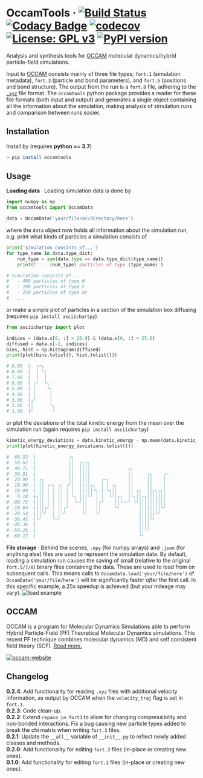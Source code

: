 OccamTools
&middot;
[![Build Status](https://travis-ci.com/mortele/OccamTools.svg?token=81VUNKkUYjZSicZzs1NR&branch=master)](https://travis-ci.com/mortele/OccamTools) [![Codacy Badge](https://api.codacy.com/project/badge/Grade/b91377a289bc42868314310dd6be2b60)](https://www.codacy.com?utm_source=github.com&amp;utm_medium=referral&amp;utm_content=mortele/OccamTools&amp;utm_campaign=Badge_Grade) [![codecov](https://codecov.io/gh/mortele/OccamTools/branch/master/graph/badge.svg?token=IXlriBpSwo)](https://codecov.io/gh/mortele/OccamTools) [![License: GPL v3](https://img.shields.io/badge/License-GPLv3-blue.svg)](https://www.gnu.org/licenses/gpl-3.0) [![PyPI version](https://badge.fury.io/py/occamtools.svg)](https://badge.fury.io/py/occamtools)
=========
Analysis and synthesis tools for [OCCAM](#OCCAM) molecular dynamics/hybrid particle-field simulations.

Input to [OCCAM](#OCCAM) consists mainly of three file types; `fort.1` (simulation metadata), `fort.3` (particle and bond parameters), and `fort.5` (positions and bond structure). The output from the run is a `fort.8` file, adhering to the [`.xyz`](https://en.wikipedia.org/wiki/XYZ_file_format) file format. The `occamtools` python package provides a reader for these file formats (both input and output) and generates a single object containing all the information about the simulation, making analysis of simulation runs and comparison between runs easier.

Installation
---------
Install by (requires **python >= 3.7**)
```bash
> pip install occamtools
```

Usage
---------
**Loading data**
&middot;
Loading simulation data is done by
```python
import numpy as np
from occamtools import OccamData

data = OccamData('your/file/or/directory/here')
```
where the `data` object now holds all information about the simulation run, e.g. print what kinds of particles a simulation consists of
```python
print('Simulation consists of...')
for type_name in data.type_dict:
    num_type = sum(data.type == data.type_dict[type_name])
    print(f'  - {num_type} particles of type {type_name}')

# Simulation consists of...
#   - 400 particles of type H
#   - 100 particles of type C
#   - 250 particles of type Ar
#   ...
```
or make a simple plot of particles in a section of the simulation box diffusing (requires `pip install asciichartpy`)
```python
from asciichartpy import plot

indices = (data.x[0, :] > 20.0) & (data.x[0, :] < 25.0)
diffused = data.x[-1, indices]
bins, hist = np.histogram(diffused)
print(plot(bins.tolist(), hist.tolist()))

# 9.00  ┤  ╭─╮
# 8.00  ┤  │ ╰╮
# 7.00  ┤  │  │
# 6.00  ┤ ╭╯  ╰╮
# 5.00  ┤ │    ╰╮
# 4.00  ┤ │     │
# 3.00  ┤╭╯     │
# 2.00  ┤│      ╰╮
# 1.00  ┼╯       ╰
```
or plot the deviations of the total kinetic energy from the mean over the simulation run (again requires `pip install asciichartpy`)
```python
kinetic_energy_deviations = data.kinetic_energy - np.mean(data.kinetic_energy)
print(plot(kinetic_energy_deviations.tolist()))

#  60.53  ┤            ╭╮
#  50.62  ┤            ││  ╭╮╭╮
#  40.71  ┤            ││  ││││              ╭╮
#  30.81  ┤            ││  ││││              ││     ╭╮    ╭─
#  20.90  ┤ ╭╮         ││  ││││    ╭─╮       ││     ││    │
#  10.99  ┤ ││ ╭─╮ ╭╮ ╭╯│  ││││╭╮  │ │ ╭╮    ││     ││    │
#  10.09  ┤ ││ │ │ ││ │ │  │││││╰╮ │ ╰╮││    ││ ╭╮  ││╭╮╭╮│
#   0.18  ┼╮││ │ │ ││ │ ╰╮ │││╰╯ │ │  ╰╯│╭╮  │╰╮││╭╮│││││││
# -00.73  ┤│││ │ │ ││ │  ╰─╯││   │╭╯    ││╰──╯ ╰╯││││││││││
# -10.64  ┤│││╭╯ │ ││╭╯     ││   ││     ╰╯       ││││││││╰╯
# -20.54  ┤││╰╯  │ │╰╯      ╰╯   ╰╯              ││││││╰╯
# -30.45  ┤╰╯    ╰─╯                             ││││╰╯
# -40.36  ┤                                      ││││
# -50.26  ┤                                      ││╰╯
# -60.17  ┤                                      ╰╯
```

**File storage**
&middot;
Behind the scenes, `.npy` (for numpy arrays) and `.json` (for anything else) files are used to represent the simulation data. By default, loading a simulation run causes the saving of small (relative to the original `fort.5/7/8`) binary files containing the data. These are used to load from on subsequent calls. This means calls to `OccamData.load('your/file/here')` of `OccamData('your/file/here')` will be significantly faster *after* the first call. In this specific example, a 25x speedup is achieved (but your mileage may vary).
![load example](https://i.imgur.com/Wssbx9B.gif)

OCCAM
---------
OCCAM is a program for Molecular Dynamics Simulations able to perform Hybrid Particle-Field (PF) Theoretical Molecular Dynamics simulations. This recent PF technique combines molecular dynamics (MD) and self consistent field theory (SCF). [Read more.](http://www.occammd.org/about/)

[![occam-website](http://www.occammd.org/wp-content/uploads/2018/08/cropped-Untitled-2-01-2.png)](http://www.occammd.org/)


Changelog
---------
**0.2.4**: Add functionality for reading `.xyz` files with additional velocity information, as output by OCCAM when the `velocity_traj` flag is set in `fort.1`. <br>
**0.2.3**: Code clean-up. <br>
**0.2.2**: Extend `repace_in_fort3` to allow for changing compressibility and non-bonded interactions. Fix a bug causing new particle types added to break the chi matrix when writing `fort.3` files. <br>
**0.2.1**: Update the `__all__` variable of `__init__.py` to reflect newly added classes and methods. <br>
**0.2.0**: Add functionality for editing `fort.3` files (in-place or creating new ones). <br>
**0.1.0**: Add functionality for editing `fort.1` files (in-place or creating new ones). <br>
